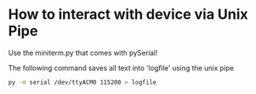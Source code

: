 # How to interact with device via Unix Pipe
Use the miniterm.py that comes with pySerial!

The following command saves all text into 'logfile' using the unix pipe

```bash
py -m serial /dev/ttyACM0 115200 > logfile
```





